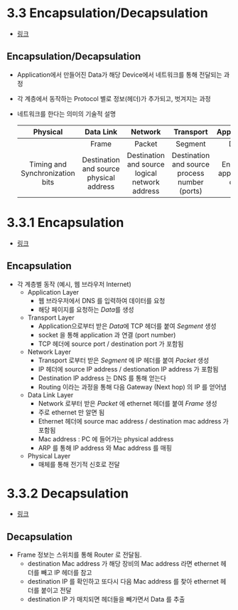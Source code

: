 # 3.3 Encapsulation/Decapsulation

- [링크](https://www.youtube.com/watch?v=o6gxLsJULX8)

## Encapsulation/Decapsulation

- Application에서 만들어진 Data가 해당 Device에서 네트워크를 통해 전달되는 과정
- 각 계층에서 동작하는 Protocol 별로 정보(헤더)가 추가되고, 벗겨지는 과정
- 네트워크를 한다는 의미의 기술적 설명

  |Physical|Data Link|Network|Transport|Application|
  |:------:|:-------:|:-----:|:-------:|:---------:|
  ||Frame|Packet|Segment|Data|
  |Timing and Synchronization bits|Destination and source physical address|Destination and source logical network address|Destination and source process number (ports)|Encoded application data|

# 3.3.1 Encapsulation

- [링크](https://www.youtube.com/watch?v=vbAp6NfUBCU)

## Encapsulation

- 각 계층별 동작 (예시, 웹 브라우저 Internet)
  - Application Layer
    - 웹 브라우저에서 DNS 를 입력하여 데이터를 요청
    - 해당 페이지를 요청하는 *Data*를 생성
  - Transport Layer
    - Application으로부터 받은 *Data*에 TCP 헤더를 붙여 *Segment* 생성
    - socket 을 통해 application 과 연결 (port number)
    - TCP 헤더에 source port / destination port 가 포함됨
  - Network Layer
    - Transport 로부터 받은 *Segment* 에 IP 헤더를 붙여 *Packet* 생성
    - IP 헤더에 source IP address / destionation IP address 가 포함됨
    - Destination IP address 는 DNS 를 통해 얻는다
    - Routing 이라는 과정을 통해 다음 Gateway (Next hop) 의 IP 를 얻어냄
  - Data Link Layer
    - Network 로부터 받은 *Packet* 에 ethernet 헤더를 붙여 *Frame* 생성
    - 주로 ethernet 만 알면 됨
    - Ethernet 헤더에 source mac address / destination mac address 가 포함됨
    - Mac address : PC 에 들어가는 physical address
    - ARP 를 통해 IP address 와 Mac address 를 매핑
  - Physical Layer
    - 매체를 통해 전기적 신호로 전달

# 3.3.2 Decapsulation

- [링크](https://www.youtube.com/watch?v=72WRYXsT0fM)

## Decapsulation

- Frame 정보는 스위치를 통해 Router 로 전달됨.
  - destination Mac address 가 해당 장비의 Mac address 라면 ethernet 헤더를 빼고 IP 헤더를 참고
  - destination IP 를 확인하고 또다시 다음 Mac address 를 찾아 ethernet 헤더를 붙이고 전달
  - destination IP 가 매치되면 헤더들을 빼가면서 Data 를 추출